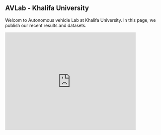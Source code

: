 ## AVLab - Khalifa University
Welcom to Autonomous vehicle Lab at Khalifa University. In this page, we publish our recent results and datasets.



<iframe width="420" height="315" src="https://youtu.be/k4qmW9vgAio" frameborder="0"> </iframe>
